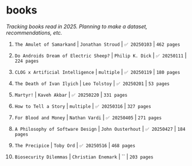 # books
_Tracking books read in 2025. Planning to make a dataset, recommendations, etc._

1. `The Amulet of Samarkand` | `Jonathan Stroud` | `✅ 20250103` | `462 pages`

2. `Do Androids Dream of Electric Sheep?` | `Philip K. Dick` | `✅ 20250111` | `224 pages`

3. `CLOG x Artificial Intelligence` | `multiple` | `✅ 20250119` | `180 pages`

4. `The Death of Ivan Ilyich` | `Leo Tolstoy` | `✅ 20250201` | `53 pages`

5. `Martyr!` | `Kaveh Akbar` | `✅ 20250220` | `331 pages`

6. `How to Tell a Story` | `multiple` | `✅ 20250316` | `327 pages`

7. `For Blood and Money` | `Nathan Vardi` | `✅ 20250405` | `271 pages`

8. `A Philosophy of Software Design` | `John Ousterhout` | `✅ 20250427` | `184 pages`

9. `The Precipice` | `Toby Ord` | `✅ 20250516` | `468 pages`

10. `Biosecurity Dilemmas` | `Christian Enemark` | `` | `203 pages`
